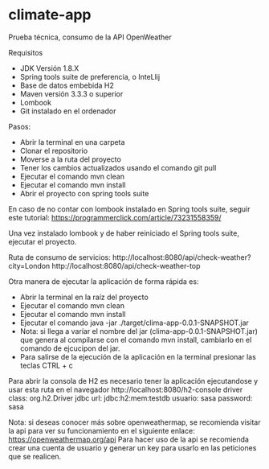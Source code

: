 # climate-app
Prueba técnica, consumo de la API OpenWeather

Requisitos 
- JDK Versión 1.8.X
- Spring tools suite de preferencia, o InteLlij
- Base de datos embebida H2
- Maven versión 3.3.3 o superior
- Lombook 
- Git instalado en el ordenador

Pasos:
- Abrir la terminal en una carpeta
- Clonar el repositorio
- Moverse a la ruta del proyecto
- Tener los cambios actualizados usando el comando git pull
- Ejecutar  el comando mvn clean
- Ejecutar el comando mvn install
- Abrir el proyecto con spring tools suite 

En caso de no contar con lombook instalado en Spring tools suite, seguir este tutorial: 
https://programmerclick.com/article/73231558359/

Una vez instalado lombook y de haber reiniciado el Spring tools suite, ejecutar el proyecto.

Ruta de consumo de servicios: 
http://localhost:8080/api/check-weather?city=London
http://localhost:8080/api/check-weather-top

Otra manera de ejecutar la aplicación de forma rápida es: 
- Abrir la terminal en la raíz del proyecto
- Ejecutar  el comando mvn clean
- Ejecutar el comando mvn install
- Ejecutar el comando java -jar ./target/clima-app-0.0.1-SNAPSHOT.jar
- Nota: si llega a varíar el nombre del jar  (clima-app-0.0.1-SNAPSHOT.jar) que genera al compilarse con el comando mvn install, cambiarlo en el comando de ejcucipon del jar.
- Para salirse de la ejecución de la aplicación en la terminal presionar las teclas CTRL + c

Para abrir la consola de H2 es necesario tener la aplicación ejecutandose y usar esta ruta en el navegador
http://localhost:8080/h2-console
driver class: org.h2.Driver
jdbc url: jdbc:h2:mem:testdb
usuario: sasa
password: sasa



Nota: si deseas conocer más sobre openweathermap, se recomienda visitar la api para ver su funcionamiento en el siguiente enlace: https://openweathermap.org/api
Para hacer uso de la api se recomienda crear una cuenta de usuario y generar un key para usarlo en las peticiones que se realicen.


